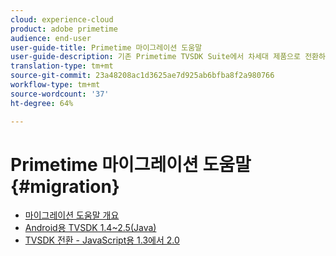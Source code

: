 ```yaml
---
cloud: experience-cloud
product: adobe primetime
audience: end-user
user-guide-title: Primetime 마이그레이션 도움말
user-guide-description: 기존 Primetime TVSDK Suite에서 차세대 제품으로 전환하는 전환 및 마이그레이션 프로세스에 대해 설명합니다.
translation-type: tm+mt
source-git-commit: 23a48208ac1d3625ae7d925ab6bfba8f2a980766
workflow-type: tm+mt
source-wordcount: '37'
ht-degree: 64%

---
```



# Primetime 마이그레이션 도움말  {#migration}

+ [마이그레이션 도움말 개요](home.md)
+ [Android용 TVSDK 1.4~2.5(Java)](tvsdk-14-25-android.md)
+ [TVSDK 전환 - JavaScript용 1.3에서 2.0](tvsdk-13-to-20-for-javascript.md)
